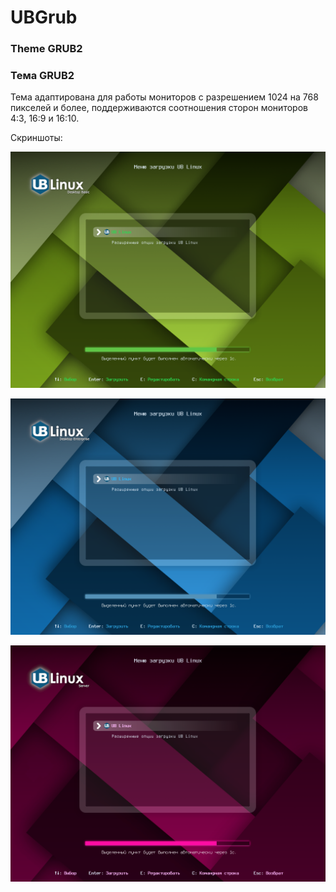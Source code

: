 # UBGrub
### Theme GRUB2
### Тема GRUB2
Тема адаптирована для работы мониторов с разрешением 1024 на 768 пикселей и более, поддерживаются соотношения сторон мониторов 4:3, 16:9 и 16:10.

Скриншоты:

![Скриншот 1](/screenshot_01.png "Скриншот 1")

![Скриншот 2](/screenshot_02.png "Скриншот 2")

![Скриншот 3](/screenshot_03.png "Скриншот 3")
